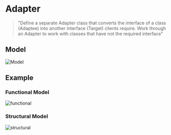 # Adapter

>"Define a separate Adapter class that converts the interface of a class (Adaptee) into another interface (Target) clients require. Work through an Adapter to work with classes that have not the required interface"

## Model
![Model](adapter.png)

## Example

### Functional Model
  ![functional](exercise/functional.png)

### Structural Model
  ![structural](exercise/structural.png)
